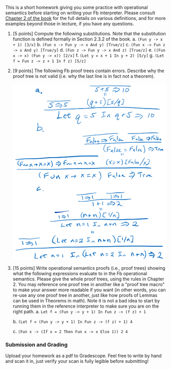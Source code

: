 This is a short homework giving you some practice with operational semantics before starting on writing your Fb interpreter. Please consult [Chapter 2 of the book](http://pl.cs.jhu.edu/pl/book/book.pdf) for the full details on various definitions, and for more examples beyond those in lecture, if you have any questions.

1.  [5 points] Compute the following substitutions. Note that the substitution function is defined formally in Section 2.3.2 of the book.
    a.  `(Fun y -> x + 1) [3/x]`
    b.  `(Fun x -> Fun y -> x And y) [True/z]`
    c.  `(Fun x -> Fun z -> x And y) [True/y]`
    d.  `(Fun z -> Fun y -> x And z) [True/z]`
    e.  `((Fun x -> x) (Fun y -> x)) [2/x]`
    f.  `(Let y = x + 1 In y + 2) [5/y]`
    g.  `(Let f = Fun z -> z + 1 In f z) [5/z]`
2. [9 points] The following Fb proof trees contain errors.  Describe why the proof tree is not valid (i.e. why the last line is in fact not a theorem).

    <img src="a3q2.png" width=500>

3.  [15 points] Write operational semantics proofs (i.e., proof trees) showing what the following expressions evaluate to in the Fb operational semantics. Please give the whole proof trees, using the rules in Chapter 2.  You may reference one proof tree in another like a "proof tree macro" to make your answer more readable if you want (in other words, you can re-use any one proof tree in another, just like how proofs of Lemmas can be used in Theorems in math).  Note it is not a bad idea to start by running them in the reference interpreter to make sure you are on the right path.
    a.  `Let f = (Fun y -> y + 1) In Fun z -> (f z) + 1`

    b.  `(Let f = (Fun y -> y + 1) In Fun z -> (f z) + 1) 4`

    c.  `(Fun x -> (If x = 2 Then Fun x -> x Else 1)) 2 4`



### Submission and Grading

Upload your homework as a pdf to Gradescope. Feel free to write by hand and scan it in, just verify your scan is fully legible before submitting!